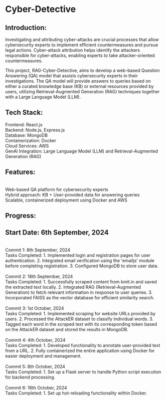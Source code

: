 # Cyber-Detective

## Introduction:
Investigating and attributing cyber-attacks are crucial processes that allow cybersecurity experts to implement efficient countermeasures and pursue legal actions. Cyber-attack attribution helps identify the attackers responsible for cyber-attacks, enabling experts to take attacker-oriented countermeasures.

This project, RAG-Cyber-Detective, aims to develop a web-based Question Answering (QA) model that assists cybersecurity experts in their investigations. The QA model will provide answers to queries based on either a curated knowledge base (KB) or external resources provided by users, utilizing Retrieval-Augmented Generation (RAG) techniques together with a Large Language Model (LLM).
<br>

## Tech Stack:
Frontend: React.js
<br>
Backend: Node.js, Express.js
<br>
Database: MongoDB
<br>
Containerization: Docker
<br>
Cloud Services: AWS
<br>
GenAI Integration: Large Language Model (LLM) and Retrieval-Augmented Generation (RAG)
<br>

## Features:
<br>
Web-based QA platform for cybersecurity experts
<br>
Hybrid approach: KB + User-provided data for answering queries
<br>
Scalable, containerized deployment using Docker and AWS
<br>

## Progress:
## Start Date: 6th September, 2024
<br>
Commit 1: 8th September, 2024
<br>
Tasks Completed:
1. Implemented login and registration pages for user authentication.
2. Integrated email verification using the 'emailjs' module before completing registration.
3. Configured MongoDB to store user data.
<br>

<br>
Commit 2: 18th September, 2024
<br>
Tasks Completed:
1. Successfully scraped content from kmit.in and saved the extracted text locally.
2. Integrated RAG (Retrieval-Augmented Generation) to fetch relevant information in response to user queries.
3. Incorporated FAISS as the vector database for efficient similarity search.
<br>

<br>
Commit 3: 1st October, 2024
<br>
Tasks Completed:
1. Implemented scraping for website URLs provided by users.
2. Processed the AttackER dataset to classify individual words.
3. Tagged each word in the scraped text with its corresponding token based on the AttackER dataset and stored the results in MongoDB.
<br>

<br>
Commit 4: 4th October, 2024
<br>
Tasks Completed:
1. Developed functionality to annotate user-provided text from a URL.
2. Fully containerized the entire application using Docker for easier deployment and management.
<br>

<br>
Commit 5: 8th October, 2024
<br>
Tasks Completed:
1. Set up a Flask server to handle Python script execution for backend processing.
<br>

<br>
Commit 6: 16th October, 2024
<br>
Tasks Completed:
1. Set up hot-reloading functionality within Docker.
<br>
